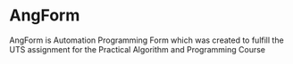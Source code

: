 # AngForm
AngForm is Automation Programming Form which was created to fulfill the UTS assignment for the Practical Algorithm and Programming Course
